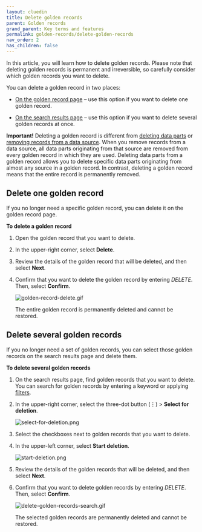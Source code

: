 ```yaml
---
layout: cluedin
title: Delete golden records
parent: Golden records
grand_parent: Key terms and features
permalink: golden-records/delete-golden-records
nav_order: 2
has_children: false
---
```


In this article, you will learn how to delete golden records. Please note that deleting golden records is permanent and irreversible, so carefully consider which golden records you want to delete.

You can delete a golden record in two places:

- [On the golden record page](#delete-one-golden-record) – use this option if you want to delete one golden record.

- [On the search results page](#delete-several-golden-records) – use this option if you want to delete several golden records at once.

**Important!** Deleting a golden record is different from [deleting data parts](/golden-records/delete-data-parts-from-golden-records) or [removing records from a data source](/integration/additional-operations-on-records/remove-records). When you remove records from a data source, all data parts originating from that source are removed from every golden record in which they are used. Deleting data parts from a golden record allows you to delete specific data parts originating from almost any source in a golden record. In contrast, deleting a golden record means that the entire record is permanently removed.

## Delete one golden record

If you no longer need a specific golden record, you can delete it on the golden record page.

**To delete a golden record**

1. Open the golden record that you want to delete.

1. In the upper-right corner, select **Delete**.

1. Review the details of the golden record that will be deleted, and then select **Next**.

1. Confirm that you want to delete the golden record by entering _DELETE_. Then, select **Confirm**.

    ![golden-record-delete.gif](../../assets/images/golden-records/golden-record-delete.gif)

    The entire golden record is permanently deleted and cannot be restored.

## Delete several golden records

If you no longer need a set of golden records, you can select those golden records on the search results page and delete them.

**To delete several golden records**

1. On the search results page, find golden records that you want to delete. You can search for golden records by entering a keyword or applying [filters](/key-terms-and-features/filters).

1. In the upper-right corner, select the three-dot button (⋮) > **Select for deletion**.

    ![select-for-deletion.png](../../assets/images/golden-records/select-for-deletion.png)

1. Select the checkboxes next to golden records that you want to delete.

1. In the upper-left corner, select **Start deletion**.

    ![start-deletion.png](../../assets/images/golden-records/start-deletion.png)

1. Review the details of the golden records that will be deleted, and then select **Next**.

1. Confirm that you want to delete golden records by entering _DELETE_. Then, select **Confirm**.

    ![delete-golden-records-search.gif](../../assets/images/golden-records/delete-golden-records-search.gif)

    The selected golden records are permanently deleted and cannot be restored.
